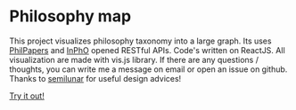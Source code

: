 # Philosophy map

This project visualizes philosophy taxonomy into a large graph. Its uses [PhilPapers](https://philpapers.org/help/api/) and [InPhO](https://www.inphoproject.org/docs/) opened RESTful APIs. Code's written on ReactJS. All visualization are made with vis.js library. If there are any questions / thoughts, you can write me a message on email or open an issue on github.
Thanks to [semilunar](https://semilunar.github.io/) for useful design advices!

[Try it out!](https://elisalech.github.io/philosophy-map)
